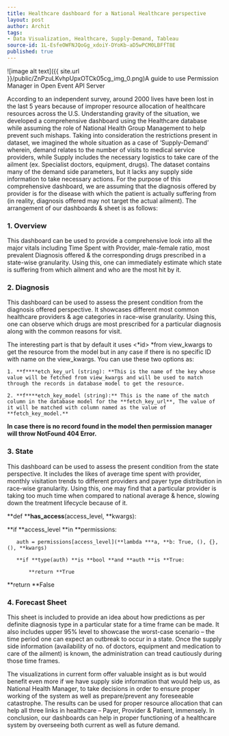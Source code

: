 ```yaml
---
title: Healthcare dashboard for a National Healthcare perspective
layout: post
author: Archit
tags:
- Data Visualization, Healthcare, Supply-Demand, Tableau
source-id: 1L-EsfeOWFNJQoGg_xdoiY-DYoKb-aD5wPCM0LBFfT8E
published: true
---
```

![image alt text]({{ site.url }}/public/ZnPzuLKvhpUpxOTCk05cg_img_0.png)A guide to use Permission Manager in Open Event API Server

According to an independent survey, around 2000 lives have been lost in the last 5 years because of improper resource allocation of healthcare resources across the U.S. Understanding gravity of the situation, we developed a comprehensive dashboard using the Healthcare database while assuming the role of National Health Group Management to help prevent such mishaps. 
Taking into consideration the restrictions present in dataset, we imagined the whole situation as a case of ‘Supply-Demand’ wherein, demand relates to the number of visits to medical service providers, while Supply includes the necessary logistics to take care of the ailment (ex. Specialist doctors, equipment, drugs). The dataset contains many of the demand side parameters, but it lacks any supply side information to take necessary actions. 
For the purpose of this comprehensive dashboard, we are assuming that the diagnosis offered by provider is for the disease with which the patient is actually suffering from (in reality, diagnosis offered may not target the actual ailment). The arrangement of our dashboards & sheet is as follows:

### 1. Overview

This dashboard can be used to provide a comprehensive look into all the major vitals including Time Spent with Provider, male-female ratio, most prevalent Diagnosis offered & the corresponding drugs prescribed in a state-wise granularity. Using this, one can immediately estimate which state is suffering from which ailment and who are the most hit by it.

### 2. Diagnosis

This dashboard can be used to assess the present condition from the diagnosis offered perspective. It showcases different most common healthcare providers & age categories in race-wise granularity. Using this, one can observe which drugs are most prescribed for a particular diagnosis along with the common reasons for visit.

The interesting part is that by default it uses <*id> *from view_kwargs to get the resource from the model but in any case if there is no specific ID with name <id> on the view_kwargs. You can use these two options as:

    1. **f****etch_key_url (string): **This is the name of the key whose value will be fetched from view_kwargs and will be used to match through the records in database model to get the resource.

    2. **f****etch_key_model (string):** This is the name of the match column in the database model for the **fetch_key_url**, The value of it will be matched with column named as the value of **fetch_key_model.**

**In case there is no record found in the model then permission manager will throw NotFound 404 Error.**

### 3. State

This dashboard can be used to assess the present condition from the state perspective. It includes the likes of average time spent with provider, monthly visitation trends to different providers and payer type distribution in race-wise granularity. Using this, one may find that a particular provider is taking too much time when compared to national average & hence, slowing down the treatment lifecycle because of it.

**def ****has_access**(access_level, **kwargs):

   **if **access_level **in **permissions:

       auth = permissions[access_level](**lambda ***a, **b: True, (), {}, (), **kwargs)

       **if **type(auth) **is **bool **and **auth **is **True:

           **return **True

   **return **False


### 4. Forecast Sheet

This sheet is included to provide an idea about how predictions as per definite diagnosis type in a particular state for a time frame can be made. It also includes upper 95% level to showcase the worst-case scenario – the time period one can expect an outbreak to occur in a state. Once the supply side information (availability of no. of doctors, equipment and medication to care of the ailment) is known, the administration can tread cautiously during those time frames.   


The visualizations in current form offer valuable insight as is but would benefit even more if we have supply side information that would help us, as National Health Manager, to take decisions in order to ensure proper working of the system as well as prepare/prevent any foreseeable catastrophe. The results can be used for proper resource allocation that can help all three links in healthcare – Payer, Provider & Patient, immensely. In conclusion, our dashboards can help in proper functioning of a healthcare system by overseeing both current as well as future demand. 
